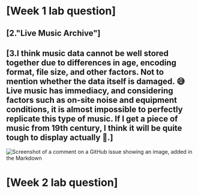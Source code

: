 # \[Week 1 lab question\]
## \[2."Live Music Archive"\]
## \[3.I think music data cannot be well stored together due to differences in age, encoding format, file size, and other factors. Not to mention whether the data itself is damaged. :sweat_smile: Live music has immediacy, and considering factors such as on-site noise and equipment conditions, it is almost impossible to perfectly replicate this type of music. If I get a piece of music from 19th century, I think it will be quite tough to display actually :rofl:.\]
![Screenshot of a comment on a GitHub issue showing an image, added in the Markdown](https://www.visitglasgow.com/imager/general/495489/Bars-with-free-live-music-stravaigin-content-block_8dc3bdbc8660ad389ec95cdf9b15d797.jpg)
# \[Week 2 lab question\]
